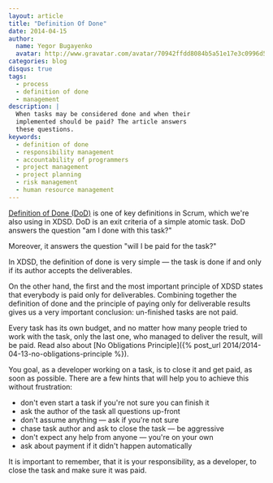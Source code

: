 ```yaml
---
layout: article
title: "Definition Of Done"
date: 2014-04-15
author:
  name: Yegor Bugayenko
  avatar: http://www.gravatar.com/avatar/70942ffdd8084b5a51e17e3c0996d53c?s=300
categories: blog
disqus: true
tags:
  - process
  - definition of done
  - management
description: |
  When tasks may be considered done and when their
  implemented should be paid? The article answers
  these questions.
keywords:
  - definition of done
  - responsibility management
  - accountability of programmers
  - project management
  - project planning
  - risk management
  - human resource management
---
```


[Definition of Done (DoD)](https://www.scrum.org/Resources/Scrum-Glossary/Definition-of-Done)
is one of key definitions in Scrum, which we're also using in XDSD.
DoD is an exit criteria of a simple atomic task. DoD answers the
question "am I done with this task?"

Moreover, it answers the question "will I be paid for the task?"

In XDSD, the definition of done is very simple &mdash; the task is done if
and only if its author accepts the deliverables.

On the other hand, the first and the most important principle of XDSD
states that everybody is paid only for deliverables. Combining together
the definition of done and the principle of paying only for deliverable
results gives us a very important conclusion: un-finished tasks
are not paid.

Every task has its own budget, and no matter how many people tried
to work with the task, only the last one, who managed to deliver
the result, will be paid. Read also about
[No Obligations Principle]({% post_url 2014/2014-04-13-no-obligations-principle %}).

You goal, as a developer working on a task, is to close it
and get paid, as soon as possible. There are a few hints that will help you
to achieve this without frustration:

 * don't even start a task if you're not sure you can finish it
 * ask the author of the task all questions up-front
 * don't assume anything &mdash; ask if you're not sure
 * chase task author and ask to close the task &mdash; be aggressive
 * don't expect any help from anyone &mdash; you're on your own
 * ask about payment if it didn't happen automatically

It is important to remember, that it is your responsibility, as a developer,
to close the task and make sure it was paid.
